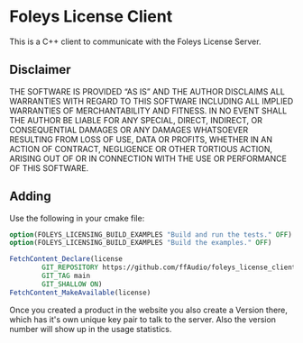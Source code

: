 Foleys License Client
=====================

This is a C++ client to communicate with the Foleys License Server.


Disclaimer
----------

THE SOFTWARE IS PROVIDED “AS IS” AND THE AUTHOR DISCLAIMS ALL WARRANTIES WITH REGARD TO THIS SOFTWARE INCLUDING ALL
IMPLIED WARRANTIES OF MERCHANTABILITY AND FITNESS. IN NO EVENT SHALL THE AUTHOR BE LIABLE FOR ANY SPECIAL, DIRECT,
INDIRECT, OR CONSEQUENTIAL DAMAGES OR ANY DAMAGES WHATSOEVER RESULTING FROM LOSS OF USE, DATA OR PROFITS, WHETHER IN AN
ACTION OF CONTRACT, NEGLIGENCE OR OTHER TORTIOUS ACTION, ARISING OUT OF OR IN CONNECTION WITH THE USE OR PERFORMANCE OF
THIS SOFTWARE.


Adding
------

Use the following in your cmake file:
```cmake
option(FOLEYS_LICENSING_BUILD_EXAMPLES "Build and run the tests." OFF)
option(FOLEYS_LICENSING_BUILD_EXAMPLES "Build the examples." OFF)

FetchContent_Declare(license
        GIT_REPOSITORY https://github.com/ffAudio/foleys_license_client.git
        GIT_TAG main
        GIT_SHALLOW ON)
FetchContent_MakeAvailable(license)
```

Once you created a product in the website you also create a Version there, which has it's own unique key pair to talk to the server.
Also the version number will show up in the usage statistics.



